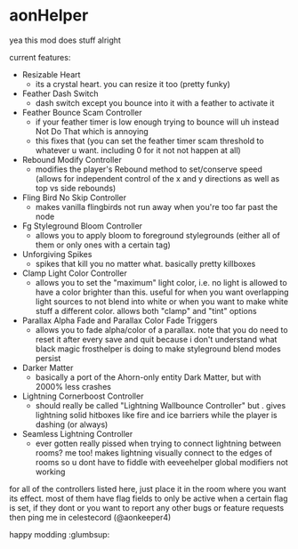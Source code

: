 # aonHelper

yea this mod does stuff alright

current features:

- Resizable Heart
  - its a crystal heart. you can resize it too (pretty funky)
- Feather Dash Switch
  - dash switch except you bounce into it with a feather to activate it
- Feather Bounce Scam Controller
  - if your feather timer is low enough trying to bounce will uh instead Not Do That which is annoying
  - this fixes that (you can set the feather timer scam threshold to whatever u want. including 0 for it not not happen at all)
- Rebound Modify Controller
  - modifies the player's Rebound method to set/conserve speed (allows for independent control of the x and y directions as well as top vs side rebounds)
- Fling Bird No Skip Controller
  - makes vanilla flingbirds not run away when you're too far past the node
- Fg Styleground Bloom Controller
  - allows you to apply bloom to foreground stylegrounds (either all of them or only ones with a certain tag)
- Unforgiving Spikes
  - spikes that kill you no matter what. basically pretty killboxes
- Clamp Light Color Controller
  - allows you to set the "maximum" light color, i.e. no light is allowed to have a color brighter than this. useful for when you want overlapping light sources to not blend into white or when you want to make white stuff a different color. allows both "clamp" and "tint" options
- Parallax Alpha Fade and Parallax Color Fade Triggers
  - allows you to fade alpha/color of a parallax. note that you do need to reset it after every save and quit because i don't understand what black magic frosthelper is doing to make styleground blend modes persist
- Darker Matter
  - basically a port of the Ahorn-only entity Dark Matter, but with 2000% less crashes
- Lightning Cornerboost Controller
  - should really be called "Lightning Wallbounce Controller" but . gives lightning solid hitboxes like fire and ice barriers while the player is dashing (or always)
- Seamless Lightning Controller
  - ever gotten really pissed when trying to connect lightning between rooms? me too! makes lightning visually connect to the edges of rooms so u dont have to fiddle with eeveehelper global modifiers not working

for all of the controllers listed here, just place it in the room where you want its effect. most of them have flag fields to only be active when a certain flag is set, if they dont or you want to report any other bugs or feature requests then ping me in celestecord (@aonkeeper4)

happy modding :glumbsup:
